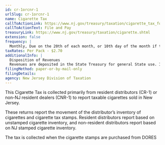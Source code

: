 ```yaml
---
id: cr-1orcnr-1
urlSlug: cr-1orcnr-1
name: Cigarette Tax
callToActionLink: https://www.nj.gov/treasury/taxation/cigarette_tax_form.shtml
callToActionText: File and Pay
treasuryLink: https://www.nj.gov/treasury/taxation/cigarette.shtml
extension: false
frequency: |
  Monthly, Due on the 20th of each month, or 10th day of the month if the distributor deals in non NJ stamped cigarettes
taxRates: Per Pack - $2.70
additionalInfo: |
  Disposition of Revenues
  Revenues are deposited in the State Treasury for general State use. Initial collections of $391.5 million are deposited in the Health Care Subsidy Fund.
filingMethod: paper-or-by-mail-only
filingDetails:
agency: New Jersey Division of Taxation
---
```


This Cigarette Tax is collected primarily from resident distributors (CR-1) or non-NJ resident dealers (CNR-1) to report taxable cigarettes sold in New Jersey.

These returns report the movement of the distributor’s inventory of cigarettes and cigarette tax stamps. Resident distributors report based on unstamped cigarette inventory, and non-resident distributors report based on NJ stamped cigarette inventory.

The tax is collected when the cigarette stamps are purchased from DORES
